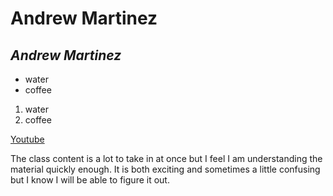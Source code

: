# **Andrew Martinez**

## *Andrew Martinez*

- water
- coffee


1. water
2. coffee

[Youtube](https://www.youtube.com)

The class content is a lot to take in at once
but I feel I am understanding the material quickly enough. It is both exciting and sometimes a little confusing but I know I will be able to figure it out. 

